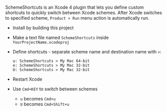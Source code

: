 SchemeShortcuts is an Xcode 4 plugin that lets you define custom shortcuts
to quickly switch between Xcode schemes. After Xcode switches to specified
scheme, `Product > Run` menu action is automatically run.

* Install by building this project

* Make a text file named `SchemeShortcuts` inside `YourProjectName.xcodeproj`

* Define shortcuts - separate scheme name and destination name with `>`:

  ```text
  u: SchemeShortcuts > My Mac 64-bit
  e: SchemeShortcuts > My Mac 32-bit
  U: SchemeShortcuts > My Mac 32-bit
  ```

* Restart Xcode

* Use `Cmd+KEY` to switch between schemes
  - `u` becomes `Cmd+u`
  - `U` becomes `Cmd+Shift+u`
